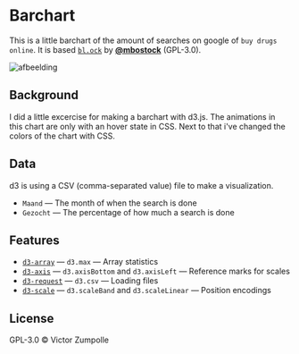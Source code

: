 # Barchart

This is a little barchart of the amount of searches on google of `buy drugs online`. It is based [`bl.ock`](https://bl.ocks.org/mbostock/3885304) by
[**@mbostock**](https://github.com/mbostock) (GPL-3.0).

![afbeelding](http://www.vormplatform.nl/wp-content/uploads/2013/01/strange-fruits-sarah-illenberger-3_o.jpg)

## Background

I did a little excercise for making a barchart with d3.js. The animations in this chart are only with an hover state in CSS. Next to that i've changed the colors of the chart with CSS.

## Data

d3 is using a CSV (comma-separated value) file to make a visualization.
* `Maand` — The month of when the search is done
* `Gezocht` — The percentage of how much a search is done

## Features
*   [`d3-array`](https://github.com/d3/d3-array#api-reference)
    — `d3.max`
    — Array statistics
*   [`d3-axis`](https://github.com/d3/d3-axis#api-reference)
    — `d3.axisBottom` and `d3.axisLeft`
    — Reference marks for scales
*   [`d3-request`](https://github.com/d3/d3-request#api-reference)
    — `d3.csv`
    — Loading files
*   [`d3-scale`](https://github.com/d3/d3-scale#api-reference)
    — `d3.scaleBand` and `d3.scaleLinear`
    — Position encodings

## License

GPL-3.0 © Victor Zumpolle
